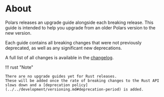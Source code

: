# About

Polars releases an upgrade guide alongside each breaking release.
This guide is intended to help you upgrade from an older Polars version to the new version.

Each guide contains all breaking changes that were not previously deprecated, as well as any significant new deprecations.

A full list of all changes is available in the [changelog](../changelog.md).

!!! rust "Note"

    There are no upgrade guides yet for Rust releases.
    These will be added once the rate of breaking changes to the Rust API slows down and a [deprecation policy](../../development/versioning.md#deprecation-period) is added.
